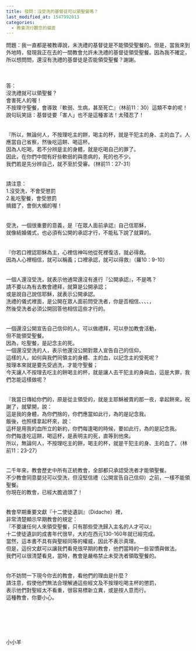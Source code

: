 ```yaml
---
title: 發問：沒受洗的基督徒可以領聖餐嗎？
last_modified_at: 1547992613
categories:
  - 教會流行觀念的偏差
---
```


問題：我一直都是被教導說，未洗禮的基督徒是不能領受聖餐的。但是，當我來到外地時，發現我正在去的一間教會允許未洗禮的基督徒領受聖餐。因為我不確定，所以想問問，還沒有洗禮的基督徒是否能領受聖餐？謝謝。<!--more--><br><br><br><br>答：<br>沒洗禮就可以領聖餐？<br>會害死人的喔！<br>不按理守聖餐，會導致『軟弱、生病，甚至死亡』（林前11：30）這類不幸的呢！<br>說句玩笑話：基督徒要「害人」也不是這種害法！太殘忍了！<br><br> <br>『所以，無論何人，不按理吃主的餅，喝主的杯，就是干犯主的身、主的血了。人應當自己省察，然後吃這餅、喝這杯。<br>因為人吃喝，若不分辨是主的身體，就是吃喝自己的罪了。<br>因此，在你們中間有好些軟弱的與患病的，死的也不少。<br>我們若是先分辨自己，就不至於受審。（林前11：27-31）<br><br> <br>請注意：<br>1.沒受洗，不會受懲罰<br>2.亂吃聖餐，會受懲罰<br>搞錯了，會倒大楣的喔！<br><br><br>受洗，一個很重要的意義，是『在眾人面前承認』自己信耶穌，<br>就像結婚儀式，也必須有公開的承認才行，不能私下說了就算的。<br> <br><br>『你若口裡認耶穌為主，心裡信神叫他從死裡復活，就必得救。<br>因為人心裡相信，就可以稱義；口裡承認，就可以得救』（羅10：9-10）<br> <br><br>一個人還沒受洗，就表示他通常還沒有進行『公開承認』，不是嗎？<br>請不要以為有去教會禮拜，就算是公開承認；<br>或是說自己說信耶穌，就表示公開承認。<br>洗禮的儀式裡面，是公開在眾人面前問受洗者，你是否相信、、、、，<br>然後受洗者必須公開回答他相信這些才行的。<br> <br><br>一個還沒公開宣告自己信仰的人，可以做禮拜，可以參加教會活動，<br>但不能領受聖餐。<br>因為，吃聖餐，是記念主的死。<br>一個還沒受洗的人，表示他還沒公開對眾人宣告自己的信仰，<br>這樣的人，如何與我們同領主的身體、主的血，以記念主的受死呢？<br>按理本來就是要先受過洗，才能守聖餐；<br>今天讓人不按理去吃主的餅喝主的杯，就是讓人去干犯主的身與血，這是大罪，我們怎能這樣做呢？<br> <br><br> 『我當日傳給你們的，原是從主領受的，就是主耶穌被賣的那一夜，拿起餅來，祝謝了，就擘開，說：<br>這是我的身體，為你們捨的，你們應當如此行，為的是記念我。<br>飯後，也照樣拿起杯來，說：<br>這杯是用我的血所立的新約，你們每逢喝的時候，要如此行，為的是記念我。<br>你們每逢吃這餅，喝這杯，是表明主的死，直等到他來。<br>所以，無論何人，不按理吃主的餅，喝主的杯，就是干犯主的身、主的血了。（林前11：23-27）<br> <br><br>二千年來，教會歷史中所有正統教會，全部都只承認受洗者才能領聖餐。<br>不少教會同意嬰兒可以受洗，但沒堅信禮（公開宣告自己信仰）之前，一樣不能領聖餐。<br>你現在的教會，已經大膽過頭了！<br> <br><br>教會早期重要文獻『十二使徒遺訓』（Didache）裡，<br>非常清楚顯示早期教會的規定：<br>『不要讓任何人來領受聖餐，只有那些受洗歸入主名的人才可以』<br>十二使徒遺訓的成書年代很早，大約在西元130-160年就已經完成。<br>當然，這本書不具有與聖經同等的權威，因此不表示真理。<br>但是，這份文獻可以讓我們看見很早期的教會，他們當時的一些習慣與做法。<br>我們可以很清楚看見，當時，教會是嚴格禁止未受洗者領取聖餐的。<br> <br><br>你不妨問一下現今你去的教會，看他們的理由是什麼？<br>請注意，假使他們無法合理解通這些經文及不按理吃喝主杯的懲罰，<br>表示他們對聖經太不看重，很容易標新立異，或是按人意而行。<br>這種教會，你要小心。<br><br> <br><br><br><br><br>小小羊<br>
